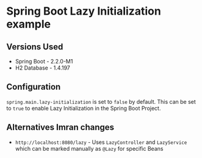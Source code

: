 # Spring Boot Lazy Initialization example

## Versions Used
- Spring Boot - 2.2.0-M1
- H2 Database - 1.4.197

## Configuration
`spring.main.lazy-initialization` is set to `false` by default. This can be set to `true` to enable Lazy Initialization in the Spring Boot Project.

## Alternatives Imran changes
- `http://localhost:8080/lazy` - Uses `LazyController` and `LazyService` which can be marked manually as `@Lazy` for specific Beans

